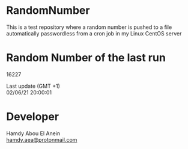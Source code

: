# RandomNumber    
This is a test repository where a random number is pushed to a file automatically passwordless from a cron job in my Linux CentOS server    
# Random Number of the last run   
16227
      
Last update (GMT +1)    
02/06/21 20:00:01
# Developer    
Hamdy Abou El Anein   
hamdy.aea@protonmail.com
